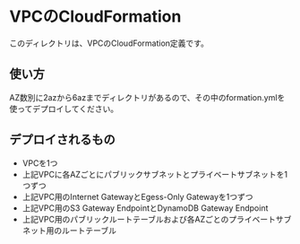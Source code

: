 # VPCのCloudFormation

このディレクトリは、VPCのCloudFormation定義です。

## 使い方

AZ数別に2azから6azまでディレクトリがあるので、その中のformation.ymlを使ってデプロイしてください。

## デプロイされるもの

* VPCを1つ
* 上記VPCに各AZごとにパブリックサブネットとプライベートサブネットを1つずつ
* 上記VPC用のInternet GatewayとEgess-Only Gatewayを1つずつ
* 上記VPC用のS3 Gateway EndpointとDynamoDB Gateway Endpoint
* 上記VPC用のパブリックルートテーブルおよび各AZごとのプライベートサブネット用のルートテーブル